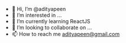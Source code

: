 - 👋 Hi, I’m @adityapeen
- 👀 I’m interested in ...
- 🌱 I’m currently learning ReactJS
- 💞️ I’m looking to collaborate on ...
- 📫 How to reach me adityapeen@gmail.com

<!---
adityapeen/adityapeen is a ✨ special ✨ repository because its `README.md` (this file) appears on your GitHub profile.
You can click the Preview link to take a look at your changes.
--->
